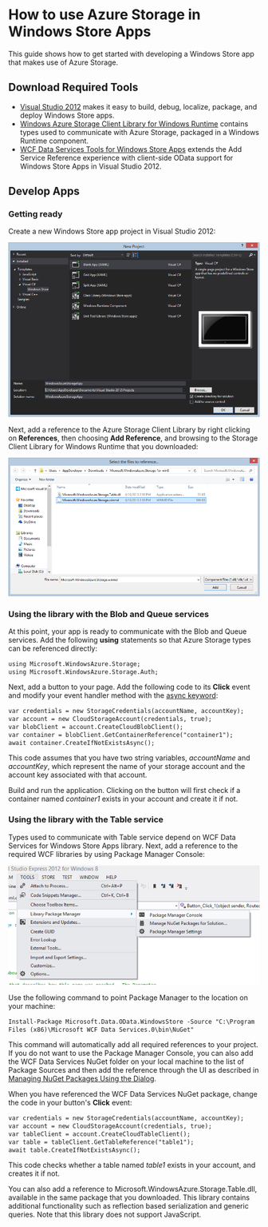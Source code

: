 <properties urlDisplayName="Azure Storage in Windows Store apps" pageTitle="Use Azure storage in Windows Store Apps | Azure" metaKeywords="" description="Learn how to use Azure blobs, queues, and tables to store data for a Windows Store app." metaCanonical="" services="storage" documentationCenter="" title="How to use Azure Storage in Windows Store Apps" solutions="" authors="tamram" manager="adinah" editor="cgronlun" />

<tags ms.service="storage" ms.workload="storage" ms.tgt_pltfrm="mobile-windows-store" ms.devlang="dotnet" ms.topic="article" ms.date="01/01/1900" ms.author="tamram"></tags>

# How to use Azure Storage in Windows Store Apps

This guide shows how to get started with developing a Windows Store app that makes use of Azure Storage.

## Download Required Tools

-   [Visual Studio 2012][Visual Studio 2012] makes it easy to build, debug, localize, package, and deploy Windows Store apps.
-   [Windows Azure Storage Client Library for Windows Runtime][Windows Azure Storage Client Library for Windows Runtime] contains types used to communicate with Azure Storage, packaged in a Windows Runtime component.
-   [WCF Data Services Tools for Windows Store Apps][WCF Data Services Tools for Windows Store Apps] extends the Add Service Reference experience with client-side OData support for Windows Store Apps in Visual Studio 2012.

## Develop Apps

### Getting ready

Create a new Windows Store app project in Visual Studio 2012:

![store-apps-storage-vs-project][store-apps-storage-vs-project]

Next, add a reference to the Azure Storage Client Library by right clicking on **References**, then choosing **Add Reference**, and browsing to the Storage Client Library for Windows Runtime that you downloaded:

![store-apps-storage-choose-library][store-apps-storage-choose-library]

### Using the library with the Blob and Queue services

At this point, your app is ready to communicate with the Blob and Queue services. Add the following **using** statements so that Azure Storage types can be referenced directly:

    using Microsoft.WindowsAzure.Storage;
    using Microsoft.WindowsAzure.Storage.Auth;

Next, add a button to your page. Add the following code to its **Click** event and modify your event handler method with the [async keyword][async keyword]:

    var credentials = new StorageCredentials(accountName, accountKey);
    var account = new CloudStorageAccount(credentials, true);
    var blobClient = account.CreateCloudBlobClient();
    var container = blobClient.GetContainerReference("container1");
    await container.CreateIfNotExistsAsync();

This code assumes that you have two string variables, *accountName* and *accountKey*, which represent the name of your storage account and the account key associated with that account.

Build and run the application. Clicking on the button will first check if a container named *container1* exists in your account and create it if not.

### Using the library with the Table service

Types used to communicate with Table service depend on WCF Data Services for Windows Store Apps library. Next, add a reference to the required WCF libraries by using Package Manager Console:

![store-apps-storage-package-manager][store-apps-storage-package-manager]

Use the following command to point Package Manager to the location on your machine:

    Install-Package Microsoft.Data.OData.WindowsStore -Source "C:\Program Files (x86)\Microsoft WCF Data Services.0\bin\NuGet"

This command will automatically add all required references to your project. If you do not want to use the Package Manager Console, you can also add the WCF Data Services NuGet folder on your local machine to the list of Package Sources and then add the reference through the UI as described in [Managing NuGet Packages Using the Dialog][Managing NuGet Packages Using the Dialog].

When you have referenced the WCF Data Services NuGet package, change the code in your button's **Click** event:

    var credentials = new StorageCredentials(accountName, accountKey);
    var account = new CloudStorageAccount(credentials, true);
    var tableClient = account.CreateCloudTableClient();
    var table = tableClient.GetTableReference("table1");
    await table.CreateIfNotExistsAsync();

This code checks whether a table named *table1* exists in your account, and creates it if not.

You can also add a reference to Microsoft.WindowsAzure.Storage.Table.dll, available in the same package that you downloaded. This library contains additional functionality such as reflection based serialization and generic queries. Note that this library does not support JavaScript.

  [Visual Studio 2012]: http://msdn.microsoft.com/en-us/library/windows/apps/br211384
  [Windows Azure Storage Client Library for Windows Runtime]: http://blogs.msdn.com/b/windowsazurestorage/archive/2012/11/05/windows-azure-storage-client-library-for-windows-runtime.aspx
  [WCF Data Services Tools for Windows Store Apps]: http://www.microsoft.com/en-us/download/details.aspx?id=30714
  [store-apps-storage-vs-project]: ./media/storage-use-store-apps/store-apps-storage-vs-project.png
  [store-apps-storage-choose-library]: ./media/storage-use-store-apps/store-apps-storage-choose-library.png
  [async keyword]: http://msdn.microsoft.com/en-US/library/vstudio/hh156513.aspx
  [store-apps-storage-package-manager]: ./media/storage-use-store-apps/store-apps-storage-package-manager.png
  [Managing NuGet Packages Using the Dialog]: http://docs.nuget.org/docs/start-here/Managing-NuGet-Packages-Using-The-Dialog
